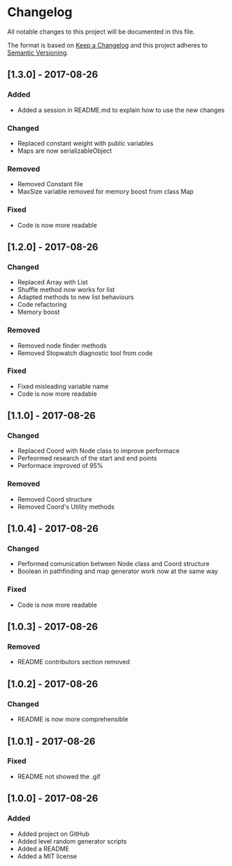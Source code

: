 # Changelog

All notable changes to this project will be documented in this file.

The format is based on [Keep a Changelog](http://keepachangelog.com/en/1.0.0/)
and this project adheres to [Semantic Versioning](http://semver.org/spec/v2.0.0.html).

## [1.3.0] - 2017-08-26

### Added

- Added a session in README.md to explain how to use the new changes

### Changed

- Replaced constant weight with public variables
- Maps are now serializableObject

### Removed

- Removed Constant file
- MaxSize variable removed for memory boost from class Map

### Fixed

- Code is now more readable

## [1.2.0] - 2017-08-26

### Changed

- Replaced Array with List
- Shuffle method now works for list
- Adapted methods to new list behaviours
- Code refactoring
- Memory boost

### Removed

- Removed node finder methods
- Removed Stopwatch diagnostic tool from code

### Fixed

- Fixed misleading variable name
- Code is now more readable

## [1.1.0] - 2017-08-26

### Changed

- Replaced Coord with Node class to improve performace
- Perfeormed research of the start and end points
- Performace improved of 95%

### Removed

- Removed Coord structure
- Removed Coord's Utility methods

## [1.0.4] - 2017-08-26

### Changed

- Performed comunication between Node class and Coord structure
- Boolean in pathfinding and map generator work now at the same way

### Fixed

- Code is now more readable

## [1.0.3] - 2017-08-26

### Removed

- README contributors section removed

## [1.0.2] - 2017-08-26

### Changed

- README is now more comprehensible

## [1.0.1] - 2017-08-26

### Fixed

- README not showed the .gif

## [1.0.0] - 2017-08-26

### Added

- Added project on GitHub
- Added level random generator scripts
- Added a README
- Added a MIT license